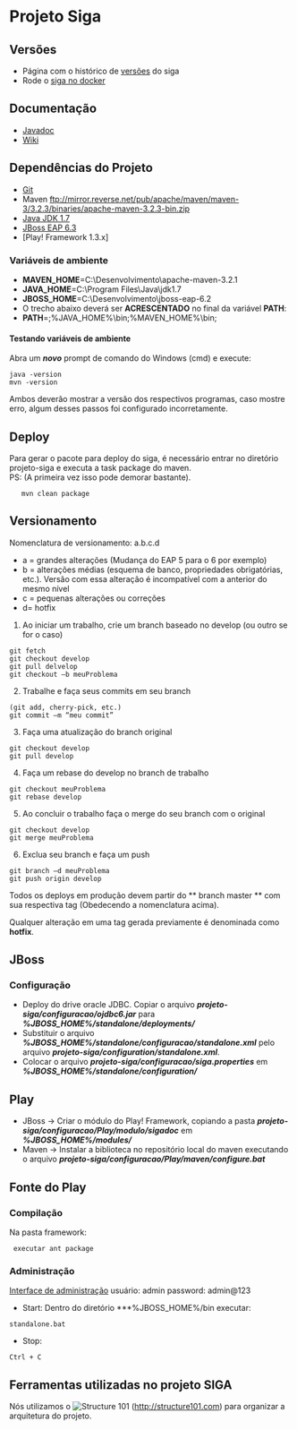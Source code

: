 Projeto Siga
============
## Versões

 * Página com o histórico de [versões](https://github.com/projeto-siga/siga/wiki/Vers%C3%B5esSIGA) do siga
 * Rode o [siga no docker](https://github.com/projeto-siga/docker)
 
## Documentação

 * [Javadoc](http://projeto-siga.github.io/siga/javadoc/)
 * [Wiki](https://github.com/projeto-siga/siga/wiki)

## Dependências do Projeto
* [Git](https://windows.github.com/)
* Maven ftp://mirror.reverse.net/pub/apache/maven/maven-3/3.2.3/binaries/apache-maven-3.2.3-bin.zip
* [Java JDK 1.7](http://download.oracle.com/otn-pub/java/jdk/7u67-b01/jdk-7u67-windows-x64.exe)
* [JBoss EAP 6.3](http://www.redhat.com/j/elqNow/elqRedir.htm?ref=https://www.jboss.org/download-manager/content/origin/files/sha256/62/627773f1798623eb599bbf7d39567f60941a706dc971c17f5232ffad028bc6f4/jboss-eap-6.2.0.zip)  
* [Play! Framework 1.3.x]

### Variáveis de ambiente
* **MAVEN_HOME**=C:\Desenvolvimento\apache-maven-3.2.1  
* **JAVA_HOME**=C:\Program Files\Java\jdk1.7  
* **JBOSS_HOME**=C:\Desenvolvimento\jboss-eap-6.2
* O trecho abaixo deverá ser **ACRESCENTADO** no final da variável **PATH**:
* **PATH**=;%JAVA_HOME%\bin;%MAVEN_HOME%\bin;

#### Testando variáveis de ambiente
Abra um ***novo*** prompt de comando do Windows (cmd) e execute:
```
java -version
mvn -version
```

Ambos deverão mostrar a versão dos respectivos programas, caso mostre erro, algum desses passos foi configurado incorretamente.

## Deploy
Para gerar o pacote para deploy do siga, é necessário entrar no diretório projeto-siga e executa a task package do maven.  
PS: (A primeira vez isso pode demorar bastante).
```
   mvn clean package
```

## Versionamento
Nomenclatura de versionamento:
a.b.c.d

* a = grandes alterações (Mudança do EAP 5 para o 6 por exemplo)
* b = alterações médias (esquema de banco, propriedades obrigatórias, etc.). Versão com essa alteração é incompatível com a anterior do mesmo nível
* c = pequenas alterações ou correções
* d= hotfix

1) Ao iniciar um trabalho, crie um branch baseado no develop (ou outro se for o caso)
```
git fetch
git checkout develop
git pull delvelop
git checkout –b meuProblema
```

2) Trabalhe e faça seus commits em seu branch
```
(git add, cherry-pick, etc.)
git commit –m “meu commit”
```

3) Faça uma atualização do branch original

```
git checkout develop
git pull develop
```

4) Faça um rebase do develop no branch de trabalho

```
git checkout meuProblema
git rebase develop
```

5) Ao concluir o trabalho faça o merge do seu branch com o original

```
git checkout develop
git merge meuProblema
```

6) Exclua seu branch e faça um push

```
git branch –d meuProblema
git push origin develop
```

Todos os deploys em produção devem partir do ** branch master ** com sua respectiva tag (Obedecendo a nomenclatura acima).

Qualquer alteração em uma tag gerada previamente é denominada como **hotfix**.

## JBoss
### Configuração
* Deploy do drive oracle JDBC. Copiar o arquivo ***projeto-siga/configuracao/ojdbc6.jar*** para ***%JBOSS_HOME%/standalone/deployments/***
* Substituir o arquivo ***%JBOSS_HOME%/standalone/configuracao/standalone.xml*** pelo arquivo ***projeto-siga/configuration/standalone.xml***.
* Colocar o arquivo ***projeto-siga/configuracao/siga.properties*** em ***%JBOSS_HOME%/standalone/configuration/***

## Play
* JBoss -> Criar o módulo do Play! Framework, copiando a pasta ***projeto-siga/configuracao/Play/modulo/sigadoc*** em ***%JBOSS_HOME%/modules/***  
* Maven -> Instalar a biblioteca no repositório local do maven executando o arquivo ***projeto-siga/configuracao/Play/maven/configure.bat***

## Fonte do Play
### Compilação
Na pasta framework:
```
 executar ant package
```

### Administração
[Interface de administração](http://localhost:9990)
usuário: admin
password: admin@123

* Start:
Dentro do diretório ***%JBOSS_HOME%/bin executar:
```
standalone.bat
```

* Stop:
```
Ctrl + C
```

## Ferramentas utilizadas no projeto SIGA

Nós utilizamos o ![](http://structure101.com/images/s101_170.png "Structure 101") (http://structure101.com) para organizar a arquitetura do projeto.
